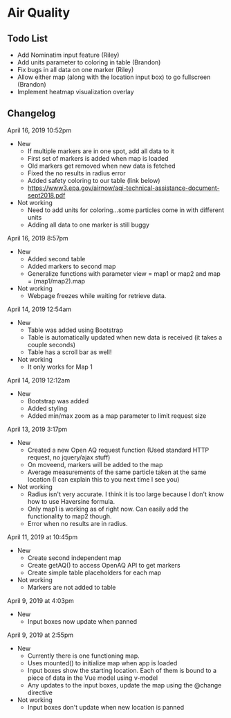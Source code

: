 # Air Quality

## Todo List
- Add Nominatim input feature (Riley)
- Add units parameter to coloring in table (Brandon)
- Fix bugs in all data on one marker (Riley)
- Allow either map (along with the location input box) to go fullscreen (Brandon)
- Implement heatmap visualization overlay

## Changelog
April 16, 2019 10:52pm
+ New
  + If multiple markers are in one spot, add all data to it
  + First set of markers is added when map is loaded
  + Old markers get removed when new data is fetched
  + Fixed the no results in radius error
  + Added safety coloring to our table (link below)
  + https://www3.epa.gov/airnow/aqi-technical-assistance-document-sept2018.pdf
+ Not working
  + Need to add units for coloring...some particles come in with different units
  + Adding all data to one marker is still buggy

April 16, 2019 8:57pm
+ New
  + Added second table
  + Added markers to second map
  + Generalize functions with parameter view = map1 or map2 and map = (map1/map2).map
+ Not working
  + Webpage freezes while waiting for retrieve data.

April 14, 2019 12:54am
+ New
  + Table was added using Bootstrap
  + Table is automatically updated when new data is received (it takes a couple seconds)
  + Table has a scroll bar as well!
+ Not working
  + It only works for Map 1

April 14, 2019 12:12am
+ New
  + Bootstrap was added
  + Added styling
  + Added min/max zoom as a map parameter to limit request size

April 13, 2019 3:17pm
+ New
  + Created a new Open AQ request function (Used standard HTTP request, no jquery/ajax stuff)
  + On moveend, markers will be added to the map
  + Average measurements of the same particle taken at the same location (I can explain this to you next time I see you)
+ Not working
  + Radius isn't very accurate. I think it is too large because I don't know how to use Haversine formula.
  + Only map1 is working as of right now. Can easily add the functionality to map2 though.
  + Error when no results are in radius.

April 11, 2019 at 10:45pm
+ New
  + Create second independent map
  + Create getAQ() to access OpenAQ API to get markers
  + Create simple table placeholders for each map
+ Not working
  + Markers are not added to table

April 9, 2019 at 4:03pm
+ New
  + Input boxes now update when panned

April 9, 2019 at 2:55pm
+ New
  + Currently there is one functioning map.
  + Uses mounted() to initialize map when app is loaded
  + Input boxes show the starting location. Each of them is bound to a piece of data in the Vue model using v-model
  + Any updates to the input boxes, update the map using the @change directive
+ Not working
  + Input boxes don't update when new location is panned
